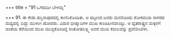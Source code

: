 +++
title = "91 ಒಗೆದುದೀ ಬೇಳಮ್ಬ"

+++
91. ಈ ಕೇಡು ಹಸ್ತಿನಾಪುರದಲ್ಲಿ ಕಾಣಿಸಿಕೊಂಡಿತು. ಆ ಪಟ್ಟಣದ ಜನರು ಮನನೊಂದು ಶೋಕಮಯ ಸಾಗರದ ಮಧ್ಯದಲ್ಲಿ ಬಿದ್ದು ಮುಳುಗಿ ಹೋದರು. ವಿದುರ ಭೀಷ್ಮಾದಿಗಳ ಮುಖ ಕಾಂತಿಹೀನವಾಯ್ತು. ಆ ಧೃತರಾಷ್ಟ್ರನ ಮಕ್ಕಳಿಗೆ ಚಿಂತೆಯ ತೆರೆಯಿಂದ ಮುಖ ಮುಚ್ಚಿಕೊಂಡಿದ್ದ ಸಂತೋಷಲಕ್ಷ್ಮಿ ಅವರ ಮುಖ ಕಮಲವನ್ನು ಪ್ರವೇಶಿಸಿದಳು.